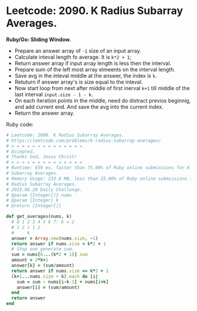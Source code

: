 # Leetcode: 2090. K Radius Subarray Averages.


**Ruby/Go: Sliding Window.**

- Prepare an answer array of `-1` size of an input array.
- Calculate inteval length fo average. It is `k*2 + 1`;
- Return answer array if input array length is less then the interval. 
- Prepare sum of the left most array elmeents on the interval length.
- Save avg in the inteval middle at the answer, the index is `k`.
- Retuturn if answer array's is size equal to the inteval.
- Now start loop from next after middle of first inerval `k+1` till middle of
  the last interval `input.size - 1 - k`.
- On each iteration points in the middle, need do distract previos beginnig, and
  add current end. And save the avg into the current index.
- Return the answer array.


Ruby code:
```Ruby
# Leetcode: 2090. K Radius Subarray Averages.
# https://leetcode.com/problems/k-radius-subarray-averages/
# = = = = = = = = = = = = = =
# Accepted.
# Thanks God, Jesus Christ!
# = = = = = = = = = = = = = =
# Runtime: 659 ms, faster than 75.00% of Ruby online submissions for K Radius
# Subarray Averages.
# Memory Usage: 233.6 MB, less than 25.00% of Ruby online submissions for K
# Radius Subarray Averages.
# 2023.06.20 Daily Challenge.
# @param {Integer[]} nums
# @param {Integer} k
# @return {Integer[]}

def get_averages(nums, k)
  # 0 1 2 3 4 5 6 7: k = 2
  # 1 2 i 1 2
  #     k
  answer = Array.new(nums.size, -1)
  return answer if nums.size < k*2 + 1
  # Step one generate sum.
  sum = nums[0...(k*2 + 1)].sum 
  amount = 2*k+1
  answer[k] = (sum/amount)
  return answer if nums.size == k*2 + 1
  (k+1...nums.size - k).each do |i|
    sum = sum - nums[i-k-1] + nums[i+k]
    answer[i] = (sum/amount)
  end
  return answer
end
```
